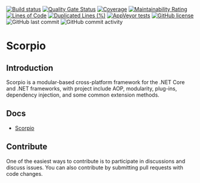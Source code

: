 
[![Build status](https://ci.appveyor.com/api/projects/status/um73r8w85qjt0w4v?svg=true)](https://ci.appveyor.com/project/wzd24/scorpio)
[![Quality Gate Status](https://sonarcloud.io/api/project_badges/measure?project=project-scorpio_scorpio&metric=alert_status)](https://sonarcloud.io/dashboard?id=project-scorpio_scorpio)
[![Coverage](https://sonarcloud.io/api/project_badges/measure?project=project-scorpio_scorpio&metric=coverage)](https://sonarcloud.io/dashboard?id=project-scorpio_scorpio)
[![Maintainability Rating](https://sonarcloud.io/api/project_badges/measure?project=project-scorpio_scorpio&metric=sqale_rating)](https://sonarcloud.io/dashboard?id=project-scorpio_scorpio)
[![Lines of Code](https://sonarcloud.io/api/project_badges/measure?project=project-scorpio_scorpio&metric=ncloc)](https://sonarcloud.io/dashboard?id=project-scorpio_scorpio)
[![Duplicated Lines (%)](https://sonarcloud.io/api/project_badges/measure?project=project-scorpio_scorpio&metric=duplicated_lines_density)](https://sonarcloud.io/dashboard?id=project-scorpio_scorpio)
[![AppVeyor tests](https://img.shields.io/appveyor/tests/wzd24/scorpio)](https://ci.appveyor.com/project/wzd24/scorpio)
[![GitHub license](https://img.shields.io/badge/license-MIT-blue.svg)](https://img.shields.io/github/license/project-scorpio/Scorpio)
![GitHub last commit](https://img.shields.io/github/last-commit/project-scorpio/scorpio)
![GitHub commit activity](https://img.shields.io/github/commit-activity/y/project-scorpio/scorpio)


# Scorpio 
## Introduction
Scorpio is a modular-based cross-platform framework for the .NET Core and .NET frameworks, with project include AOP, modularity, plug-ins, dependency injection, and some common extension methods.

## Docs

* [Scorpio](https://project-scorpio.github.io/docs/)

## Contribute
One of the easiest ways to contribute is to participate in discussions and discuss issues. You can also contribute by submitting pull requests with code changes.
 